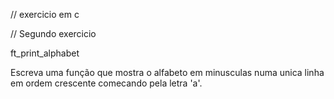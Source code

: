 // exercicio em c

// Segundo exercicio

ft_print_alphabet

Escreva uma função que mostra o alfabeto em minusculas numa unica linha
em ordem crescente comecando pela letra 'a'.

